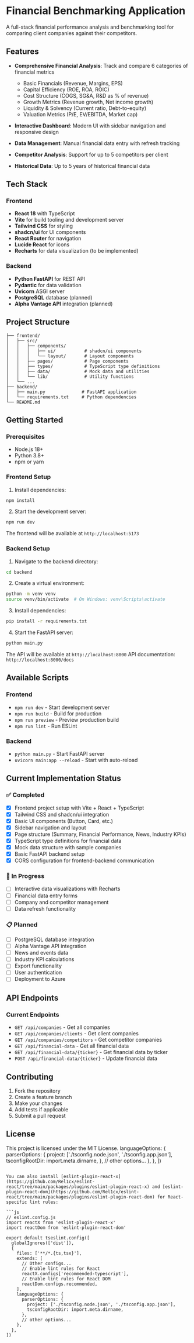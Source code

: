 # Financial Benchmarking Application

A full-stack financial performance analysis and benchmarking tool for comparing client companies against their competitors.

## Features

- **Comprehensive Financial Analysis**: Track and compare 6 categories of financial metrics
  - Basic Financials (Revenue, Margins, EPS)
  - Capital Efficiency (ROE, ROA, ROIC)
  - Cost Structure (COGS, SG&A, R&D as % of revenue)
  - Growth Metrics (Revenue growth, Net income growth)
  - Liquidity & Solvency (Current ratio, Debt-to-equity)
  - Valuation Metrics (P/E, EV/EBITDA, Market cap)

- **Interactive Dashboard**: Modern UI with sidebar navigation and responsive design
- **Data Management**: Manual financial data entry with refresh tracking
- **Competitor Analysis**: Support for up to 5 competitors per client
- **Historical Data**: Up to 5 years of historical financial data

## Tech Stack

### Frontend
- **React 18** with TypeScript
- **Vite** for build tooling and development server
- **Tailwind CSS** for styling
- **shadcn/ui** for UI components
- **React Router** for navigation
- **Lucide React** for icons
- **Recharts** for data visualization (to be implemented)

### Backend
- **Python FastAPI** for REST API
- **Pydantic** for data validation
- **Uvicorn** ASGI server
- **PostgreSQL** database (planned)
- **Alpha Vantage API** integration (planned)

## Project Structure

```
├── frontend/
│   ├── src/
│   │   ├── components/
│   │   │   ├── ui/           # shadcn/ui components
│   │   │   └── layout/       # Layout components
│   │   ├── pages/            # Page components
│   │   ├── types/            # TypeScript type definitions
│   │   ├── data/             # Mock data and utilities
│   │   └── lib/              # Utility functions
│   └── ...
├── backend/
│   ├── main.py              # FastAPI application
│   └── requirements.txt     # Python dependencies
└── README.md
```

## Getting Started

### Prerequisites
- Node.js 18+
- Python 3.8+
- npm or yarn

### Frontend Setup

1. Install dependencies:
```bash
npm install
```

2. Start the development server:
```bash
npm run dev
```

The frontend will be available at `http://localhost:5173`

### Backend Setup

1. Navigate to the backend directory:
```bash
cd backend
```

2. Create a virtual environment:
```bash
python -m venv venv
source venv/bin/activate  # On Windows: venv\Scripts\activate
```

3. Install dependencies:
```bash
pip install -r requirements.txt
```

4. Start the FastAPI server:
```bash
python main.py
```

The API will be available at `http://localhost:8000`
API documentation: `http://localhost:8000/docs`

## Available Scripts

### Frontend
- `npm run dev` - Start development server
- `npm run build` - Build for production
- `npm run preview` - Preview production build
- `npm run lint` - Run ESLint

### Backend
- `python main.py` - Start FastAPI server
- `uvicorn main:app --reload` - Start with auto-reload

## Current Implementation Status

### ✅ Completed
- [x] Frontend project setup with Vite + React + TypeScript
- [x] Tailwind CSS and shadcn/ui integration
- [x] Basic UI components (Button, Card, etc.)
- [x] Sidebar navigation and layout
- [x] Page structure (Summary, Financial Performance, News, Industry KPIs)
- [x] TypeScript type definitions for financial data
- [x] Mock data structure with sample companies
- [x] Basic FastAPI backend setup
- [x] CORS configuration for frontend-backend communication

### 🚧 In Progress
- [ ] Interactive data visualizations with Recharts
- [ ] Financial data entry forms
- [ ] Company and competitor management
- [ ] Data refresh functionality

### 📋 Planned
- [ ] PostgreSQL database integration
- [ ] Alpha Vantage API integration
- [ ] News and events data
- [ ] Industry KPI calculations
- [ ] Export functionality
- [ ] User authentication
- [ ] Deployment to Azure

## API Endpoints

### Current Endpoints
- `GET /api/companies` - Get all companies
- `GET /api/companies/clients` - Get client companies
- `GET /api/companies/competitors` - Get competitor companies
- `GET /api/financial-data` - Get all financial data
- `GET /api/financial-data/{ticker}` - Get financial data by ticker
- `POST /api/financial-data/{ticker}` - Update financial data

## Contributing

1. Fork the repository
2. Create a feature branch
3. Make your changes
4. Add tests if applicable
5. Submit a pull request

## License

This project is licensed under the MIT License.
    languageOptions: {
      parserOptions: {
        project: ['./tsconfig.node.json', './tsconfig.app.json'],
        tsconfigRootDir: import.meta.dirname,
      },
      // other options...
    },
  },
])
```

You can also install [eslint-plugin-react-x](https://github.com/Rel1cx/eslint-react/tree/main/packages/plugins/eslint-plugin-react-x) and [eslint-plugin-react-dom](https://github.com/Rel1cx/eslint-react/tree/main/packages/plugins/eslint-plugin-react-dom) for React-specific lint rules:

```js
// eslint.config.js
import reactX from 'eslint-plugin-react-x'
import reactDom from 'eslint-plugin-react-dom'

export default tseslint.config([
  globalIgnores(['dist']),
  {
    files: ['**/*.{ts,tsx}'],
    extends: [
      // Other configs...
      // Enable lint rules for React
      reactX.configs['recommended-typescript'],
      // Enable lint rules for React DOM
      reactDom.configs.recommended,
    ],
    languageOptions: {
      parserOptions: {
        project: ['./tsconfig.node.json', './tsconfig.app.json'],
        tsconfigRootDir: import.meta.dirname,
      },
      // other options...
    },
  },
])
```

